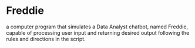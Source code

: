 # Freddie
a computer program that simulates a Data Analyst chatbot, named Freddie, capable of processing user input and returning desired output following the rules and directions in the script. 

